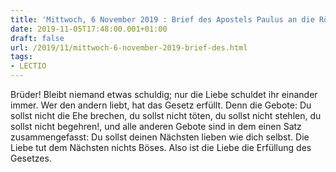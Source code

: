 ```yaml
---
title: 'Mittwoch, 6 November 2019 : Brief des Apostels Paulus an die Römer 13,8-10.'
date: 2019-11-05T17:48:00.001+01:00
draft: false
url: /2019/11/mittwoch-6-november-2019-brief-des.html
tags: 
- LECTIO
---
```


Brüder! Bleibt niemand etwas schuldig; nur die Liebe schuldet ihr einander immer. Wer den andern liebt, hat das Gesetz erfüllt. Denn die Gebote: Du sollst nicht die Ehe brechen, du sollst nicht töten, du sollst nicht stehlen, du sollst nicht begehren!, und alle anderen Gebote sind in dem einen Satz zusammengefasst: Du sollst deinen Nächsten lieben wie dich selbst. Die Liebe tut dem Nächsten nichts Böses. Also ist die Liebe die Erfüllung des Gesetzes.